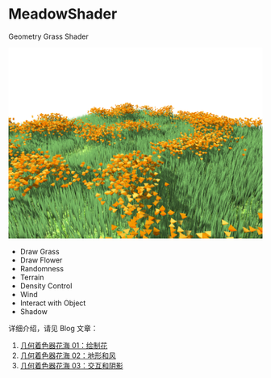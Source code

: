 # MeadowShader

Geometry Grass Shader

![preview](https://raw.githubusercontent.com/XJoshua/XJoshua.github.io/master/img/in-post/1907/Meadow03_Title.jpg)

- Draw Grass
- Draw Flower
- Randomness
- Terrain
- Density Control
- Wind
- Interact with Object
- Shadow

详细介绍，请见 Blog 文章：
1. [几何着色器花海 01：绘制花](https://xjoshua.github.io/2019/07/17/Geometry_Meadow_01/) 
2. [几何着色器花海 02：地形和风](https://xjoshua.github.io/2019/07/23/Geometry_Meadow_02/) 
3. [几何着色器花海 03：交互和阴影](https://xjoshua.github.io/2019/07/27/Geometry_Meadow_03/)